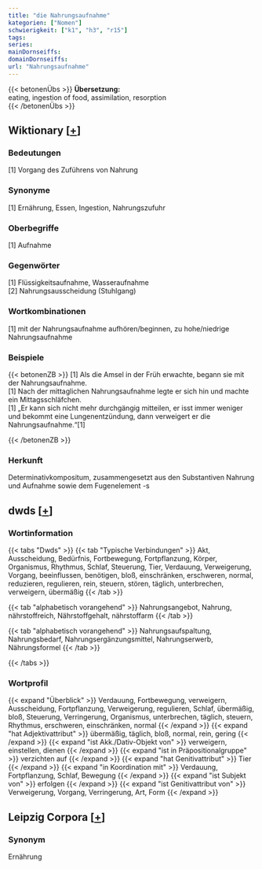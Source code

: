 ```yaml
---
title: "die Nahrungsaufnahme"
kategorien: ["Nomen"]
schwierigkeit: ["k1", "h3", "r15"]
tags:
series:
mainDornseiffs:
domainDornseiffs:
url: "Nahrungsaufnahme"
---
```


{{< betonenÜbs >}}
**Übersetzung:**  
eating, ingestion of food, assimilation, resorption  
{{< /betonenÜbs >}}

## Wiktionary [[+](https://de.wiktionary.org/wiki/Nahrungsaufnahme)]

### Bedeutungen
[1] Vorgang des Zuführens von Nahrung  

### Synonyme
[1] Ernährung, Essen, Ingestion, Nahrungszufuhr  

### Oberbegriffe
[1] Aufnahme  

### Gegenwörter
[1] Flüssigkeitsaufnahme, Wasseraufnahme  
[2] Nahrungsausscheidung (Stuhlgang)  

### Wortkombinationen
[1] mit der Nahrungsaufnahme aufhören/beginnen, zu hohe/niedrige Nahrungsaufnahme  

### Beispiele
{{< betonenZB >}}
[1] Als die Amsel in der Früh erwachte, begann sie mit der Nahrungsaufnahme.  
[1] Nach der mittaglichen Nahrungsaufnahme legte er sich hin und machte ein Mittagsschläfchen.  
[1] „Er kann sich nicht mehr durchgängig mitteilen, er isst immer weniger und bekommt eine Lungenentzündung, dann verweigert er die Nahrungsaufnahme.“[1]  

{{< /betonenZB >}}
### Herkunft
Determinativkompositum, zusammengesetzt aus den Substantiven Nahrung und Aufnahme sowie dem Fugenelement -s  



## dwds [[+](https://www.dwds.de/wb/Nahrungsaufnahme)]

### Wortinformation
{{< tabs "Dwds" >}}
{{< tab "Typische Verbindungen" >}}
Akt, Ausscheidung, Bedürfnis, Fortbewegung, Fortpflanzung, Körper, Organismus, Rhythmus, Schlaf, Steuerung, Tier, Verdauung, Verweigerung, Vorgang, beeinflussen, benötigen, bloß, einschränken, erschweren, normal, reduzieren, regulieren, rein, steuern, stören, täglich, unterbrechen, verweigern, übermäßig
{{< /tab >}}

{{< tab "alphabetisch vorangehend" >}}
Nahrungsangebot, Nahrung, nährstoffreich, Nährstoffgehalt, nährstoffarm
{{< /tab >}}

{{< tab "alphabetisch vorangehend" >}}
Nahrungsaufspaltung, Nahrungsbedarf, Nahrungsergänzungsmittel, Nahrungserwerb, Nährungsformel
{{< /tab >}}

{{< /tabs >}}

### Wortprofil
{{< expand "Überblick" >}} Verdauung, Fortbewegung, verweigern, Ausscheidung, Fortpflanzung, Verweigerung, regulieren, Schlaf, übermäßig, bloß, Steuerung, Verringerung, Organismus, unterbrechen, täglich, steuern, Rhythmus, erschweren, einschränken, normal {{< /expand >}}
{{< expand "hat Adjektivattribut" >}} übermäßig, täglich, bloß, normal, rein, gering {{< /expand >}}
{{< expand "ist Akk./Dativ-Objekt von" >}} verweigern, einstellen, dienen {{< /expand >}}
{{< expand "ist in Präpositionalgruppe" >}} verzichten auf {{< /expand >}}
{{< expand "hat Genitivattribut" >}} Tier {{< /expand >}}
{{< expand "in Koordination mit" >}} Verdauung, Fortpflanzung, Schlaf, Bewegung {{< /expand >}}
{{< expand "ist Subjekt von" >}} erfolgen {{< /expand >}}
{{< expand "ist Genitivattribut von" >}} Verweigerung, Vorgang, Verringerung, Art, Form {{< /expand >}}

## Leipzig Corpora [[+](https://corpora.uni-leipzig.de/en/res?word=Nahrungsaufnahme&corpusId=deu_newscrawl-public_2018)]


### Synonym
Ernährung


